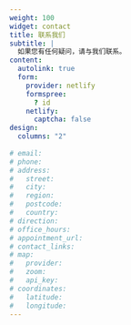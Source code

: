 ```yaml
---
weight: 100
widget: contact
title: 联系我们
subtitle: |
  如果您有任何疑问，请与我们联系。
content:
  autolink: true
  form:
    provider: netlify
    formspree:
      ? id
    netlify:
      captcha: false
design:
  columns: "2"
  
# email:
# phone:
# address:
#   street:
#   city:
#   region:
#   postcode:
#   country:
# direction:
# office_hours:
# appointment_url:
# contact_links:
# map:
#   provider:
#   zoom:
#   api_key:
# coordinates:
#   latitude:
#   longitude:
---
```

